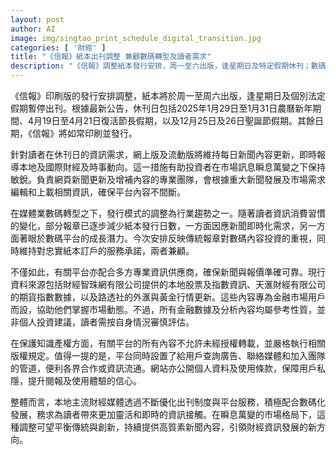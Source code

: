 ```yaml
---
layout: post
author: AI
image: img/singtao_print_schedule_digital_transition.jpg
categories: [ '財經' ]
title: "《信報》紙本出刊調整 兼顧數碼轉型及讀者需求"
description: "《信報》調整紙本發行安排，周一至六出版，逢星期日及特定假期休刊；數碼平台每日更新新聞，強調即時性與專業財經內容，配合行業趨勢及用戶多元需求。"
---
```

《信報》印刷版的發行安排調整，紙本將於周一至周六出版，逢星期日及個別法定假期暫停出刊。根據最新公告，休刊日包括2025年1月29日至1月31日農曆新年期間、4月19日至4月21日復活節長假期，以及12月25日及26日聖誕節假期。其餘日期，《信報》將如常印刷並發行。

針對讀者在休刊日的資訊需求，網上版及流動版將維持每日新聞內容更新，即時報導本地及國際財經及時事動向。這一措施有助投資者在市場訊息瞬息萬變之下保持敏銳。負責網頁新聞更新及增補內容的專業團隊，會根據重大新聞發展及市場需求編輯和上載相關資訊，確保平台內容不間斷。

在媒體業數碼轉型之下，發行模式的調整為行業趨勢之一。隨著讀者資訊消費習慣的變化，部分報章已逐步減少紙本發行日數，一方面因應新聞即時化需求，另一方面著眼於數碼平台的成長潛力。今次安排反映傳統報章對數碼內容投資的重視，同時維持對忠實紙本訂戶的服務承諾，兩者兼顧。

不僅如此，有關平台亦配合多方專業資訊供應商，確保新聞與報價準確可靠。現行資料來源包括財經智珠網有限公司提供的本地股票及指數資訊、天滙財經有限公司的期貨指數數據，以及路透社的外滙與黃金行情更新。這些內容專為金融市場用戶而設，協助他們掌握市場動態。不過，所有金融數據及分析內容均屬參考性質，並非個人投資建議，讀者需按自身情況審慎評估。

在保護知識產權方面，有關平台的所有內容不允許未經授權轉載，並嚴格執行相關版權規定。值得一提的是，平台同時設置了給用戶查詢廣告、聯絡媒體和加入團隊的管道，便利各界合作或資訊流通。網站亦公開個人資料及使用條款，保障用戶私隱，提升閱報及使用體驗的信心。

整體而言，本地主流財經媒體透過不斷優化出刊制度與平台服務，積極配合數碼化發展，務求為讀者帶來更加靈活和即時的資訊接觸。在瞬息萬變的市場格局下，這種調整可望平衡傳統與創新，持續提供高質素新聞內容，引領財經資訊發展的新方向。